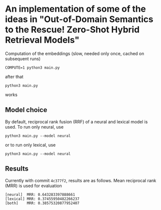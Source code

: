 # An implementation of some of the ideas in "Out-of-Domain Semantics to the Rescue! Zero-Shot Hybrid Retrieval Models"

Computation of the embeddings (slow, needed only once, cached on subsequent runs)
```
COMPUTE=1 python3 main.py
```
after that
```
python3 main.py
```
works

## Model choice

By default, reciprocal rank fusion (RRF) of a neural and lexical model is used. To run only neural, use
```
python3 main.py --model neural
```
or to run only lexical, use
```
python3 main.py --model neural
```

## Results

Currently with commit `4c377f2`, results are as follows. Mean reciprocal rank (MRR) is used for evaluation
```
[neural]  MRR: 0.643283397888661
[lexical] MRR: 0.37455950482266237
[both]    MRR: 0.38575320877952407
